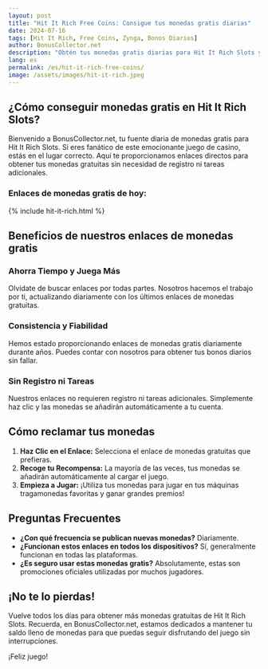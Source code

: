 ```yaml
---
layout: post
title: "Hit It Rich Free Coins: Consigue tus monedas gratis diarias"
date: 2024-07-16
tags: [Hit It Rich, Free Coins, Zynga, Bonos Diarios]
author: BonusCollector.net
description: "Obtén tus monedas gratis diarias para Hit It Rich Slots y sigue jugando sin gastar dinero."
lang: es
permalink: /es/hit-it-rich-free-coins/
image: /assets/images/hit-it-rich.jpeg
---
```


## ¿Cómo conseguir monedas gratis en Hit It Rich Slots?

Bienvenido a BonusCollector.net, tu fuente diaria de monedas gratis para Hit It Rich Slots. Si eres fanático de este emocionante juego de casino, estás en el lugar correcto. Aquí te proporcionamos enlaces directos para obtener tus monedas gratuitas sin necesidad de registro ni tareas adicionales.

### Enlaces de monedas gratis de hoy:

{% include hit-it-rich.html %}

## Beneficios de nuestros enlaces de monedas gratis

### Ahorra Tiempo y Juega Más
Olvídate de buscar enlaces por todas partes. Nosotros hacemos el trabajo por ti, actualizando diariamente con los últimos enlaces de monedas gratuitas.

### Consistencia y Fiabilidad
Hemos estado proporcionando enlaces de monedas gratis diariamente durante años. Puedes contar con nosotros para obtener tus bonos diarios sin fallar.

### Sin Registro ni Tareas
Nuestros enlaces no requieren registro ni tareas adicionales. Simplemente haz clic y las monedas se añadirán automáticamente a tu cuenta.

## Cómo reclamar tus monedas

1. **Haz Clic en el Enlace:** Selecciona el enlace de monedas gratuitas que prefieras.
2. **Recoge tu Recompensa:** La mayoría de las veces, tus monedas se añadirán automáticamente al cargar el juego.
3. **Empieza a Jugar:** ¡Utiliza tus monedas para jugar en tus máquinas tragamonedas favoritas y ganar grandes premios!

## Preguntas Frecuentes

- **¿Con qué frecuencia se publican nuevas monedas?** Diariamente.
- **¿Funcionan estos enlaces en todos los dispositivos?** Sí, generalmente funcionan en todas las plataformas.
- **¿Es seguro usar estas monedas gratis?** Absolutamente, estas son promociones oficiales utilizadas por muchos jugadores.

## ¡No te lo pierdas!

Vuelve todos los días para obtener más monedas gratuitas de Hit It Rich Slots. Recuerda, en BonusCollector.net, estamos dedicados a mantener tu saldo lleno de monedas para que puedas seguir disfrutando del juego sin interrupciones.

¡Feliz juego!